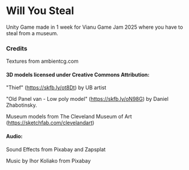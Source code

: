 # Will You Steal
Unity Game made in 1 week for Vianu Game Jam 2025 where you have to steal from a museum.


### Credits

Textures from ambientcg.com

#### 3D models licensed under Creative Commons Attribution:

"Thief" (https://skfb.ly/ot8Dt) by UB artist

"Old Panel van - Low poly model" (https://skfb.ly/oN98G) by Daniel Zhabotinsky.

Museum models from The Cleveland Museum of Art (https://sketchfab.com/clevelandart)

#### Audio:

Sound Effects from Pixabay and Zapsplat

Music by Ihor Koliako from Pixabay
